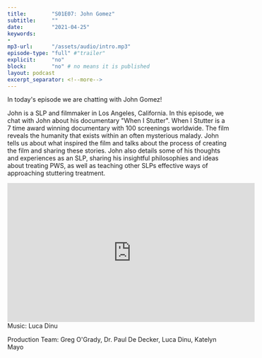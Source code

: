 ```yaml
---
title:        "S01E07: John Gomez"
subtitle:     ""
date:         "2021-04-25"
keywords:
-
mp3-url:      "/assets/audio/intro.mp3"
episode-type: "full" #"trailer"
explicit:     "no"
block:        "no" # no means it is published
layout: podcast
excerpt_separator: <!--more-->
---
```

In today's episode we are chatting with John Gomez!

John is a SLP and filmmaker in Los Angeles, California. In this episode, we chat with John about his documentary "When I Stutter". When I Stutter is a 7 time award winning documentary with 100 screenings worldwide. The film reveals the humanity that exists within an often mysterious malady.  John tells us about what inspired the film and talks about the process of creating the film and sharing these stories. John also details some of his thoughts and experiences as an SLP, sharing his insightful philosophies and ideas about treating PWS, as well as teaching other SLPs effective ways of approaching stuttering treatment.
<!--more-->
<iframe width="560" height="315" src="https://www.youtube.com/embed/HitPLxHtcSw" title="YouTube video player" frameborder="0" allow="accelerometer; autoplay; clipboard-write; encrypted-media; gyroscope; picture-in-picture" allowfullscreen></iframe>
<!--more-->
Music: Luca Dinu

Production Team: Greg O'Grady, Dr. Paul De Decker, Luca Dinu, Katelyn Mayo
